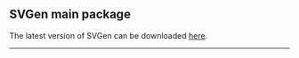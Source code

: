 ## SVGen main package

The latest version of SVGen can be downloaded [here](https://github.com/WGLab/SVGen/releases).



---

